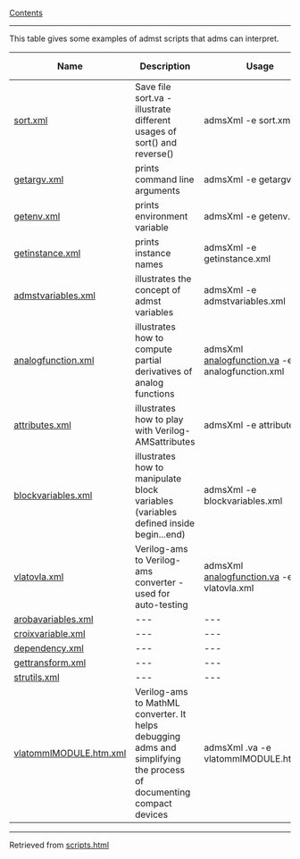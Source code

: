 [Contents](index.html)

---

This table gives some examples of admst scripts that adms can interpret.


Name | Description | Usage | Recent Changes | WasBug?
--- | --- | --- | --- | ---
[sort.xml](scripts/sort.xml)            | Save file sort.va - illustrate different usages of sort() and reverse() | admsXml -e sort.xml | 	21dec2007: updated for 2.2.8 | -
[getargv.xml](scripts/getargv.xml)         |	prints command line arguments | admsXml -e getargv.xml |	21dec2007: updated for 2.2.8 |	-
[getenv.xml](scripts/getenv.xml) 	        | prints environment variable |	admsXml -e getenv.xml 	| 21dec2007: updated for 2.2.8 	| -
[getinstance.xml](scripts/getinstance.xml)     |	prints instance names |	admsXml -e getinstance.xml 	| 21dec2007: updated for 2.2.8 	| -
[admstvariables.xml](scripts/admstvariables.xml)  |	illustrates the concept of admst variables | admsXml -e admstvariables.xml 	| 21dec2007: updated for 2.2.8 	|yes
[analogfunction.xml](scripts/analogfunction.xml)  |	illustrates how to compute partial derivatives of analog functions | admsXml [analogfunction.va](scripts/) -e analogfunction.xml 	| 21dec2007: updated for 2.2.8 	| yes
[attributes.xml](scripts/attributes.xml) 	    | illustrates how to play with Verilog-AMSattributes | admsXml -e attributes.xml 	| 21dec2007: updated for 2.2.8 	|no
[blockvariables.xml](scripts/blockvariables.xml)  | illustrates how to manipulate block variables (variables defined inside begin...end) | admsXml -e blockvariables.xml 	| 21dec2007: updated for 2.2.8 	|-
[vlatovla.xml](scripts/vlatovla.xml)        |	Verilog-ams to Verilog-ams converter - used for auto-testing | admsXml [analogfunction.va](scripts/analogfunction.va) -e vlatovla.xml 	| 21dec2007: updated for 2.2.8 	|no
[arobavariables.xml](scripts/arobavariables.xml) | --- | --- | --- | ---
[croixvariable.xml](scripts/croixvariable.xml) | --- | --- | --- | ---
[dependency.xml](scripts/dependency.xml) | --- | --- | --- | ---
[gettransform.xml](scripts/gettransform.xml) | --- | --- | --- | ---
[strutils.xml](scripts/strutils.xml) | --- | --- | --- | ---
[vlatommlMODULE.htm.xml](scripts/vlatommlMODULE.htm.xml) | Verilog-ams to MathML converter. It helps debugging adms and simplifying the process of documenting compact devices | admsXml <model>.va -e vlatommlMODULE.htm.xml | --- | ---

---

Retrieved from [scripts.html](http://vacomp.noovela.com/scripts.html)